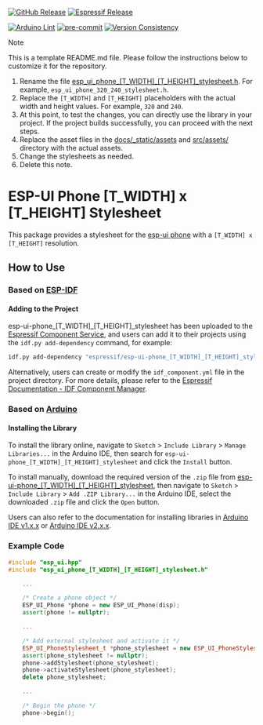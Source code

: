 [![GitHub Release](https://img.shields.io/github/v/release/esp-arduino-libs/esp-ui-phone_[T_WIDTH]_[T_HEIGHT]_stylesheet)](https://github.com/esp-arduino-libs/esp-ui-phone_[T_WIDTH]_[T_HEIGHT]_stylesheet/releases) [![Espressif Release](https://components.espressif.com/components/espressif/esp-ui-phone_[T_WIDTH]_[T_HEIGHT]_stylesheet/badge.svg)](https://components.espressif.com/components/espressif/esp-ui-phone_[T_WIDTH]_[T_HEIGHT]_stylesheet)

[![Arduino Lint](https://github.com/esp-arduino-libs/esp-ui-phone_[T_WIDTH]_[T_HEIGHT]_stylesheet/actions/workflows/arduino_lint.yml/badge.svg)](https://github.com/esp-arduino-libs/esp-ui-phone_[T_WIDTH]_[T_HEIGHT]_stylesheet/actions/workflows/arduino_lint.yml) [![pre-commit](https://github.com/esp-arduino-libs/esp-ui-phone_[T_WIDTH]_[T_HEIGHT]_stylesheet/actions/workflows/pre-commit.yml/badge.svg)](https://github.com/esp-arduino-libs/esp-ui-phone_[T_WIDTH]_[T_HEIGHT]_stylesheet/actions/workflows/pre-commit.yml) [![Version Consistency](https://github.com/esp-arduino-libs/esp-ui-phone_[T_WIDTH]_[T_HEIGHT]_stylesheet/actions/workflows/check_lib_versions.yml/badge.svg)](https://github.com/esp-arduino-libs/esp-ui-phone_[T_WIDTH]_[T_HEIGHT]_stylesheet/actions/workflows/check_lib_versions.yml)

> [!NOTE]
> This is a template README.md file. Please follow the instructions below to customize it for the repository.
> 1. Rename the file [esp_ui_phone_[T_WIDTH]_[T_HEIGHT]_stylesheet.h](src/esp_ui_phone_[T_WIDTH]_[T_HEIGHT]_stylesheet.h). For example, `esp_ui_phone_320_240_stylesheet.h`.
> 2. Replace the `[T_WIDTH]` and `[T_HEIGHT]` placeholders with the actual width and height values. For example, `320` and `240`.
> 3. At this point, to test the changes, you can directly use the library in your project. If the project builds successfully, you can proceed with the next steps.
> 4. Replace the asset files in the [docs/_static/assets](./docs/_static/assets/) and [src/assets/](./src/assets/) directory with the actual assets.
> 5. Change the stylesheets as needed.
> 6. Delete this note.

# ESP-UI Phone [T_WIDTH] x [T_HEIGHT] Stylesheet

This package provides a stylesheet for the [esp-ui phone](https://github.com/espressif/esp-ui/blob/master/docs/system_ui_phone.md) with a `[T_WIDTH] x [T_HEIGHT]` resolution.

## How to Use

### Based on [ESP-IDF](https://docs.espressif.com/projects/esp-idf/en/latest/esp32/get-started/index.html)

#### Adding to the Project

esp-ui-phone_[T_WIDTH]_[T_HEIGHT]_stylesheet has been uploaded to the [Espressif Component Service](https://components.espressif.com/), and users can add it to their projects using the `idf.py add-dependency` command, for example:

```bash
idf.py add-dependency "espressif/esp-ui-phone_[T_WIDTH]_[T_HEIGHT]_stylesheet"
```

Alternatively, users can create or modify the `idf_component.yml` file in the project directory. For more details, please refer to the [Espressif Documentation - IDF Component Manager](https://docs.espressif.com/projects/esp-idf/en/latest/esp32/api-guides/tools/idf-component-manager.html).

### Based on [Arduino](https://docs.espressif.com/projects/arduino-esp32/en/latest/getting_started.html)

#### Installing the Library

To install the library online, navigate to `Sketch` > `Include Library` > `Manage Libraries...` in the Arduino IDE, then search for `esp-ui-phone_[T_WIDTH]_[T_HEIGHT]_stylesheet` and click the `Install` button.

To install manually, download the required version of the `.zip` file from [esp-ui-phone_[T_WIDTH]_[T_HEIGHT]_stylesheet](https://github.com/esp-arduino-libs/esp-ui-phone_[T_WIDTH]_[T_HEIGHT]_stylesheet), then navigate to `Sketch` > `Include Library` > `Add .ZIP Library...` in the Arduino IDE, select the downloaded `.zip` file and click the `Open` button.

Users can also refer to the documentation for installing libraries in [Arduino IDE v1.x.x](https://docs.arduino.cc/software/ide-v1/tutorials/installing-libraries) or [Arduino IDE v2.x.x](https://docs.arduino.cc/software/ide-v2/tutorials/ide-v2-installing-a-library).

### Example Code

```cpp
#include "esp_ui.hpp"
#include "esp_ui_phone_[T_WIDTH]_[T_HEIGHT]_stylesheet.h"

    ...

    /* Create a phone object */
    ESP_UI_Phone *phone = new ESP_UI_Phone(disp);
    assert(phone != nullptr);

    ...

    /* Add external stylesheet and activate it */
    ESP_UI_PhoneStylesheet_t *phone_stylesheet = new ESP_UI_PhoneStylesheet_t ESP_UI_PHONE_[T_WIDTH]_[T_HEIGHT]_DARK_STYLESHEET();
    assert(phone_stylesheet != nullptr);
    phone->addStylesheet(phone_stylesheet);
    phone->activateStylesheet(phone_stylesheet);
    delete phone_stylesheet;

    ...

    /* Begin the phone */
    phone->begin();
```
